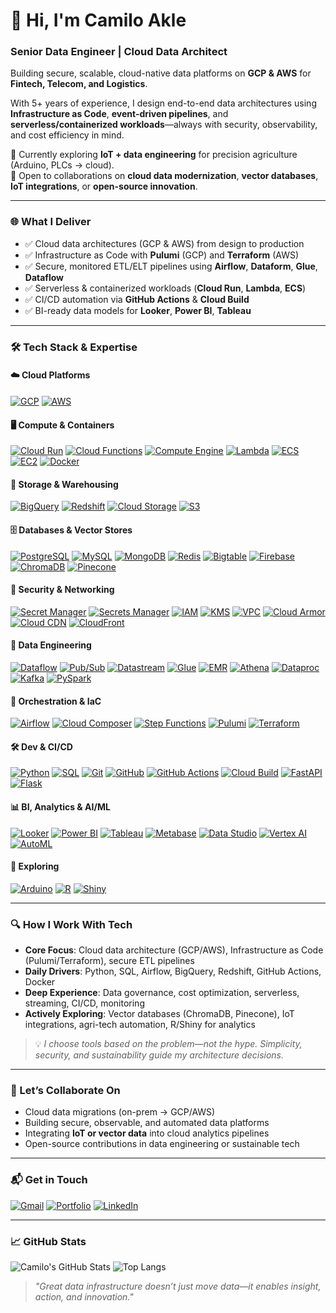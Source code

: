 # 👋 Hi, I'm Camilo Akle  
### **Senior Data Engineer | Cloud Data Architect**  
Building secure, scalable, cloud-native data platforms on **GCP & AWS** for **Fintech, Telecom, and Logistics**.

With 5+ years of experience, I design end-to-end data architectures using **Infrastructure as Code**, **event-driven pipelines**, and **serverless/containerized workloads**—always with security, observability, and cost efficiency in mind.

🌱 Currently exploring **IoT + data engineering** for precision agriculture (Arduino, PLCs → cloud).  
🤝 Open to collaborations on **cloud data modernization**, **vector databases**, **IoT integrations**, or **open-source innovation**.

---

### 🌐 What I Deliver
- ✅ Cloud data architectures (GCP & AWS) from design to production  
- ✅ Infrastructure as Code with **Pulumi** (GCP) and **Terraform** (AWS)  
- ✅ Secure, monitored ETL/ELT pipelines using **Airflow**, **Dataform**, **Glue**, **Dataflow**  
- ✅ Serverless & containerized workloads (**Cloud Run**, **Lambda**, **ECS**)  
- ✅ CI/CD automation via **GitHub Actions** & **Cloud Build**  
- ✅ BI-ready data models for **Looker**, **Power BI**, **Tableau**

---

### 🛠️ Tech Stack & Expertise

#### ☁️ Cloud Platforms
[![GCP](https://img.shields.io/badge/GCP-4285F4?logo=google-cloud&logoColor=white)](https://cloud.google.com)
[![AWS](https://img.shields.io/badge/AWS-232F3E?logo=amazon-aws&logoColor=white)](https://aws.amazon.com)

#### 🖥️ Compute & Containers
[![Cloud Run](https://img.shields.io/badge/Cloud_Run-4285F4?logo=google-cloud&logoColor=white)](https://cloud.google.com/run)
[![Cloud Functions](https://img.shields.io/badge/Cloud_Functions-4285F4?logo=google-cloud&logoColor=white)](https://cloud.google.com/functions)
[![Compute Engine](https://img.shields.io/badge/Compute_Engine-4285F4?logo=google-cloud&logoColor=white)](https://cloud.google.com/compute)
[![Lambda](https://img.shields.io/badge/Lambda-232F3E?logo=amazon-aws&logoColor=white)](https://aws.amazon.com/lambda)
[![ECS](https://img.shields.io/badge/ECS-232F3E?logo=amazon-aws&logoColor=white)](https://aws.amazon.com/ecs)
[![EC2](https://img.shields.io/badge/EC2-232F3E?logo=amazon-aws&logoColor=white)](https://aws.amazon.com/ec2)
[![Docker](https://img.shields.io/badge/Docker-2496ED?logo=docker&logoColor=white)](https://docker.com)

#### 💾 Storage & Warehousing
[![BigQuery](https://img.shields.io/badge/BigQuery-4285F4?logo=google-cloud&logoColor=white)](https://cloud.google.com/bigquery)
[![Redshift](https://img.shields.io/badge/Redshift-232F3E?logo=amazon-aws&logoColor=white)](https://aws.amazon.com/redshift)
[![Cloud Storage](https://img.shields.io/badge/Cloud_Storage-4285F4?logo=google-cloud&logoColor=white)](https://cloud.google.com/storage)
[![S3](https://img.shields.io/badge/S3-232F3E?logo=amazon-aws&logoColor=white)](https://aws.amazon.com/s3)

#### 🗄️ Databases & Vector Stores
[![PostgreSQL](https://img.shields.io/badge/PostgreSQL-4169E1?logo=postgresql&logoColor=white)](https://www.postgresql.org)
[![MySQL](https://img.shields.io/badge/MySQL-4479A1?logo=mysql&logoColor=white)](https://www.mysql.com)
[![MongoDB](https://img.shields.io/badge/MongoDB-47A248?logo=mongodb&logoColor=white)](https://www.mongodb.com)
[![Redis](https://img.shields.io/badge/Redis-DC382D?logo=redis&logoColor=white)](https://redis.io)
[![Bigtable](https://img.shields.io/badge/Bigtable-4285F4?logo=google-cloud&logoColor=white)](https://cloud.google.com/bigtable)
[![Firebase](https://img.shields.io/badge/Firebase-FFCA28?logo=firebase&logoColor=black)](https://firebase.google.com)
[![ChromaDB](https://img.shields.io/badge/ChromaDB-00C853?logo=&logoColor=white)](https://www.trychroma.com)
[![Pinecone](https://img.shields.io/badge/Pinecone-000?logo=&logoColor=white)](https://www.pinecone.io)

#### 🔐 Security & Networking
[![Secret Manager](https://img.shields.io/badge/Secret_Manager-4285F4?logo=google-cloud&logoColor=white)](https://cloud.google.com/secret-manager)
[![Secrets Manager](https://img.shields.io/badge/Secrets_Manager-232F3E?logo=amazon-aws&logoColor=white)](https://aws.amazon.com/secrets-manager)
[![IAM](https://img.shields.io/badge/IAM-4285F4?logo=google-cloud&logoColor=white)](https://cloud.google.com/iam)
[![KMS](https://img.shields.io/badge/KMS-4285F4?logo=google-cloud&logoColor=white)](https://cloud.google.com/kms)
[![VPC](https://img.shields.io/badge/VPC-4285F4?logo=google-cloud&logoColor=white)](https://cloud.google.com/vpc)
[![Cloud Armor](https://img.shields.io/badge/Cloud_Armor-4285F4?logo=google-cloud&logoColor=white)](https://cloud.google.com/armor)
[![Cloud CDN](https://img.shields.io/badge/Cloud_CDN-4285F4?logo=google-cloud&logoColor=white)](https://cloud.google.com/cdn)
[![CloudFront](https://img.shields.io/badge/CloudFront-232F3E?logo=amazon-aws&logoColor=white)](https://aws.amazon.com/cloudfront)

#### 📡 Data Engineering
[![Dataflow](https://img.shields.io/badge/Dataflow-4285F4?logo=google-cloud&logoColor=white)](https://cloud.google.com/dataflow)
[![Pub/Sub](https://img.shields.io/badge/Pub%2FSub-4285F4?logo=google-cloud&logoColor=white)](https://cloud.google.com/pubsub)
[![Datastream](https://img.shields.io/badge/Datastream-4285F4?logo=google-cloud&logoColor=white)](https://cloud.google.com/datastream)
[![Glue](https://img.shields.io/badge/Glue-232F3E?logo=amazon-aws&logoColor=white)](https://aws.amazon.com/glue)
[![EMR](https://img.shields.io/badge/EMR-232F3E?logo=amazon-aws&logoColor=white)](https://aws.amazon.com/emr)
[![Athena](https://img.shields.io/badge/Athena-232F3E?logo=amazon-aws&logoColor=white)](https://aws.amazon.com/athena)
[![Dataproc](https://img.shields.io/badge/Dataproc-4285F4?logo=google-cloud&logoColor=white)](https://cloud.google.com/dataproc)
[![Kafka](https://img.shields.io/badge/Kafka-000?logo=apache-kafka&logoColor=white)](https://kafka.apache.org)
[![PySpark](https://img.shields.io/badge/PySpark-E25A1C?logo=apache-spark&logoColor=white)](https://spark.apache.org)

#### 🔄 Orchestration & IaC
[![Airflow](https://img.shields.io/badge/Airflow-017CEE?logo=apache-airflow&logoColor=white)](https://airflow.apache.org)
[![Cloud Composer](https://img.shields.io/badge/Cloud_Composer-4285F4?logo=google-cloud&logoColor=white)](https://cloud.google.com/composer)
[![Step Functions](https://img.shields.io/badge/Step_Functions-232F3E?logo=amazon-aws&logoColor=white)](https://aws.amazon.com/step-functions)
[![Pulumi](https://img.shields.io/badge/Pulumi-F7C214?logo=pulumi&logoColor=black)](https://pulumi.com)
[![Terraform](https://img.shields.io/badge/Terraform-7B42BC?logo=terraform&logoColor=white)](https://terraform.io)

#### 🛠️ Dev & CI/CD
[![Python](https://img.shields.io/badge/Python-3776AB?logo=python&logoColor=white)](https://python.org)
[![SQL](https://img.shields.io/badge/SQL-4479A1?logo=postgresql&logoColor=white)](https://www.postgresql.org)
[![Git](https://img.shields.io/badge/Git-F05032?logo=git&logoColor=white)](https://git-scm.com)
[![GitHub](https://img.shields.io/badge/GitHub-181717?logo=github&logoColor=white)](https://github.com)
[![GitHub Actions](https://img.shields.io/badge/GitHub_Actions-2088FF?logo=github-actions&logoColor=white)](https://github.com/features/actions)
[![Cloud Build](https://img.shields.io/badge/Cloud_Build-4285F4?logo=google-cloud&logoColor=white)](https://cloud.google.com/build)
[![FastAPI](https://img.shields.io/badge/FastAPI-009688?logo=fastapi&logoColor=white)](https://fastapi.tiangolo.com)
[![Flask](https://img.shields.io/badge/Flask-000?logo=flask&logoColor=white)](https://flask.palletsprojects.com)

#### 📊 BI, Analytics & AI/ML
[![Looker](https://img.shields.io/badge/Looker-4285F4?logo=looker&logoColor=white)](https://cloud.google.com/looker)
[![Power BI](https://img.shields.io/badge/Power_BI-0078D4?logo=microsoft-power-bi&logoColor=white)](https://powerbi.microsoft.com)
[![Tableau](https://img.shields.io/badge/Tableau-E97627?logo=tableau&logoColor=white)](https://tableau.com)
[![Metabase](https://img.shields.io/badge/Metabase-509EE3?logo=metabase&logoColor=white)](https://metabase.com)
[![Data Studio](https://img.shields.io/badge/Data_Studio-4285F4?logo=google-data-studio&logoColor=white)](https://datastudio.google.com)
[![Vertex AI](https://img.shields.io/badge/Vertex_AI-4285F4?logo=google-cloud&logoColor=white)](https://cloud.google.com/vertex-ai)
[![AutoML](https://img.shields.io/badge/AutoML-4285F4?logo=google-cloud&logoColor=white)](https://cloud.google.com/automl)

#### 🌱 Exploring
[![Arduino](https://img.shields.io/badge/Arduino-00979D?logo=arduino&logoColor=white)](https://arduino.cc)
[![R](https://img.shields.io/badge/R-276DC3?logo=r&logoColor=white)](https://r-project.org)
[![Shiny](https://img.shields.io/badge/Shiny-34B54A?logo=r&logoColor=white)](https://shiny.rstudio.com)

---

### 🔍 How I Work With Tech
- **Core Focus**: Cloud data architecture (GCP/AWS), Infrastructure as Code (Pulumi/Terraform), secure ETL pipelines  
- **Daily Drivers**: Python, SQL, Airflow, BigQuery, Redshift, GitHub Actions, Docker  
- **Deep Experience**: Data governance, cost optimization, serverless, streaming, CI/CD, monitoring  
- **Actively Exploring**: Vector databases (ChromaDB, Pinecone), IoT integrations, agri-tech automation, R/Shiny for analytics

> 💡 *I choose tools based on the problem—not the hype. Simplicity, security, and sustainability guide my architecture decisions.*

---

### 🤝 Let’s Collaborate On
- Cloud data migrations (on-prem → GCP/AWS)  
- Building secure, observable, and automated data platforms  
- Integrating **IoT or vector data** into cloud analytics pipelines  
- Open-source contributions in data engineering or sustainable tech

---

### 📬 Get in Touch
[![Gmail](https://img.shields.io/badge/Gmail-D14836?style=social&logo=gmail)](mailto:camiloakle@gmail.com)
[![Portfolio](https://img.shields.io/badge/Portfolio-000000?style=social&logo=firefox)](https://camiloakle.com)
[![LinkedIn](https://img.shields.io/badge/LinkedIn-0077B5?style=social&logo=linkedin)](https://linkedin.com/in/camiloakle)

---

### 📈 GitHub Stats
![Camilo's GitHub Stats](https://github-readme-stats.vercel.app/api?username=camiloakle&show_icons=true&theme=radical&count_private=true)
![Top Langs](https://github-readme-stats.vercel.app/api/top-langs/?username=camiloakle&layout=compact&theme=radical)

> *"Great data infrastructure doesn’t just move data—it enables insight, action, and innovation."*
